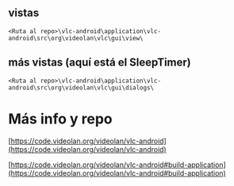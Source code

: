 ## vistas

```
<Ruta al repo>\vlc-android\application\vlc-android\src\org\videolan\vlc\gui\view\
```
## más vistas (aquí está el SleepTimer)

```
<Ruta al repo>\vlc-android\application\vlc-android\src\org\videolan\vlc\gui\dialogs\
```

# Más info y repo

[https://code.videolan.org/videolan/vlc-android](https://code.videolan.org/videolan/vlc-android)

[https://code.videolan.org/videolan/vlc-android#build-application](https://code.videolan.org/videolan/vlc-android#build-application)